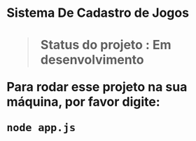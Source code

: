 <h1>Sistema De Cadastro de Jogos<h1>

> Status do projeto : Em desenvolvimento

Para rodar esse projeto na sua máquina, por favor digite:
```
node app.js
````
